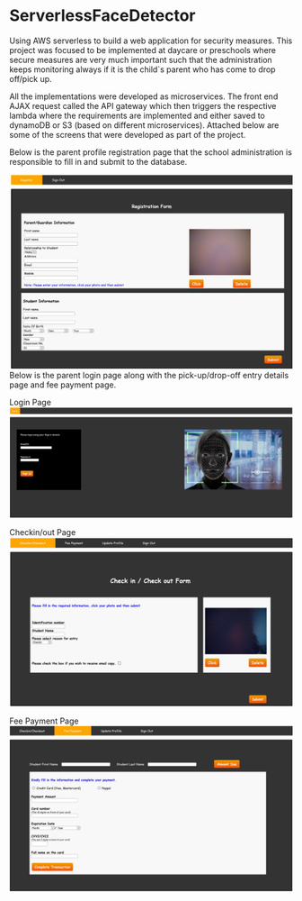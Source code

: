 # ServerlessFaceDetector
Using AWS serverless to build a web application for security measures. This project was focused to be implemented at daycare or preschools where secure measures are very much important such that the administration keeps monitoring always if it is the child`s parent who has come to drop off/pick up. 

All the implementations were developed as microservices. The front end AJAX request called the API gateway which then triggers the respective lambda where the requirements are implemented and either saved to dynamoDB or S3 (based on different microservices). Attached below are some of the screens that were developed as part of the project.


Below is the parent profile registration page that the school administration is responsible to fill in and submit to the database.

![Alt text](https://github.com/karthikaDR/ServerlessFaceDetector/blob/master/registration%20page.JPG)
Below is the parent login page along with the pick-up/drop-off entry details page and fee payment page.

Login Page
![Alt text](https://github.com/karthikaDR/ServerlessFaceDetector/blob/master/ParentLogin.JPG)

Checkin/out Page
![Alt text](https://github.com/karthikaDR/ServerlessFaceDetector/blob/master/EntryForm.JPG)

Fee Payment Page
![Alt text](https://github.com/karthikaDR/ServerlessFaceDetector/blob/master/FeePayment.JPG)

